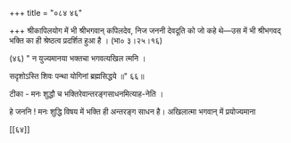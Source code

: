 +++
title = "०८४ ४६"

+++
श्रीकापिलयोग में भी श्रीभगवान् कपिलदेव, निज जननी देवदूति को जो कहे थे—उस में भी श्रीभगवद् भक्ति का ही श्रेष्ठत्व प्रदर्शित हुआ है । (भा० ३।२५।१६) 

(४६) " न युज्यमानया भक्तचा भगवत्यखिल त्मनि । 

सदृशोऽस्ति शिवः पन्था योगिनां ब्रह्मसिद्धये ॥" ६६॥ 

टीका - मनः शुद्धौ च भक्तिरेवान्तरङ्गसाधनमित्याह-नेति । 

हे जननि ! मनः शुद्धि विषय में भक्ति ही अन्तरङ्ग साधन है। अखिलात्मा भगवान् में प्रयोज्यमाना 

[[६४]] 
